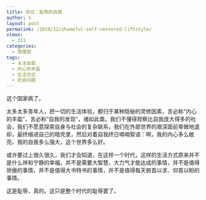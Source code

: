 ```yaml
---
title: 杂记：耻辱的自我
author: S
layout: post
permalink: /2010/12/shameful-self-centered-liftstyle/
views:
  - 311
categories:
  - 真理部
tags:
  - 关注自我
  - 内心的丰盈
  - 生活方式
  - 社会问题
---
```

这个国家病了。

太多太多青年人，把一切的生活体验，都归于某种隐秘的灵修因素，言必称“内心的丰盈”，言必称“自我的发现”，诸如此类。我们不懂得观察比自我庞大得多的社会，我们不愿意探索自身与社会的复杂联系，我们在外部世界的艰深面前卑微地退却，最终缩进自己的暗壳里，然后对着自我终日喃喃絮语：啊，我的内心多么敞亮，我的自我多么强大，这个世界多么好。

或许要过上很久很久，我们才会知道，在这样一个时代，这样的生活方式原来并不是什么祥和宁静的幸福，并不是需要大智慧、大力气才能达成的事情，并不是值得骄傲的事情，并不是值得大书特书的事情，并不是值得每天俯首以求、仰首以盼的事情。

这是耻辱，真的。这只是整个时代的耻辱罢了。